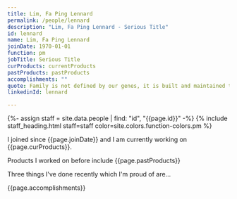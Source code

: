 ```yaml
---
title: Lim, Fa Ping Lennard
permalink: /people/lennard
description: "Lim, Fa Ping Lennard - Serious Title"
id: lennard
name: Lim, Fa Ping Lennard
joinDate: 1970-01-01
function: pm
jobTitle: Serious Title
curProducts: currentProducts
pastProducts: pastProducts
accomplishments: ""
quote: Family is not defined by our genes, it is built and maintained through love.
linkedinId: lennard

---
```


{%- assign staff = site.data.people | find: "id", "{{page.id}}" -%}
{% include staff_heading.html staff=staff color=site.colors.function-colors.pm %}

<p>I joined since {{page.joinDate}} and I am currently working on {{page.curProducts}}.</p>

<p>Products I worked on before include {{page.pastProducts}}</p>

<p>Three things I've done recently which I'm proud of are...</p>
{{page.accomplishments}}
